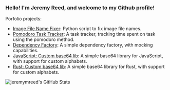 ### Hello!  I'm Jeremy Reed, and welcome to my Github profile!

Porfolio projects:
- [Image File Name Fixer](https://gitlab.com/jeremymreed/image-file-name-fixer): Python script to fix image file names.
- [Pomodoro Task Tracker](https://gitlab.com/jeremymreed/pomodoro-task-tracker): A task tracker, tracking time spent on task using the pomodoro method.
- [Dependency Factory](https://www.npmjs.com/package/dependency-factory): A simple dependency factory, with mocking capabilities.
- [JavaScript: Custom base64 lib](https://gitlab.com/jeremymreed/base64-javascript): A simple base64 library for JavaScript, with support for custom alphabets.
- [Rust: Custom base64 lib](https://gitlab.com/jeremymreed/base64-lib): A simple base64 library for Rust, with support for custom alphabets.

<img align="left" alt="jeremymreed's GitHub Stats" src="https://github-readme-stats.vercel.app/api?username=jeremymreed&show_icons=true&hide_border=true" />
